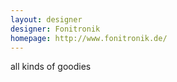 ```yaml
---
layout: designer
designer: Fonitronik
homepage: http://www.fonitronik.de/
---
```

all kinds of goodies